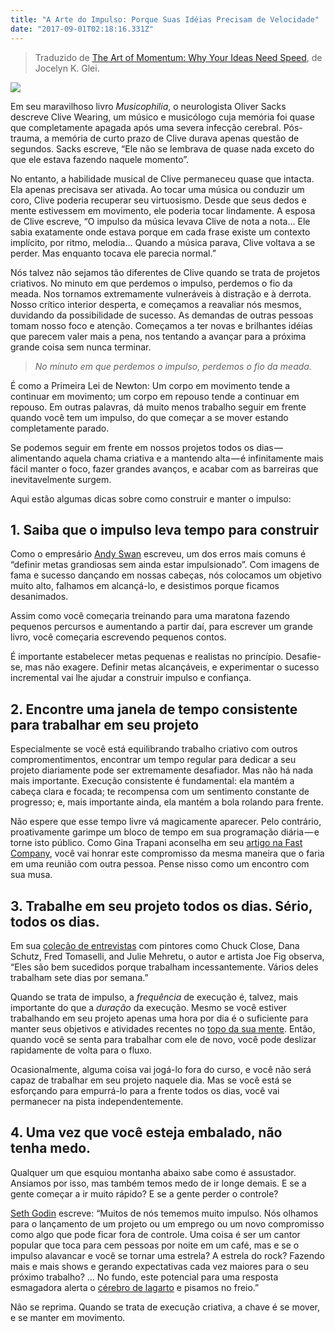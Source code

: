 ```yaml
---
title: "A Arte do Impulso: Porque Suas Idéias Precisam de Velocidade"
date: "2017-09-01T02:18:16.331Z"
---
```

> Traduzido de [The Art of Momentum: Why Your Ideas Need Speed](http://the99percent.com/tips/6815/The-Art-of-Momentum-Why-Your-Ideas-Need-Speed), de Jocelyn K. Glei.

![](/1_qNfgp-53-nrSwVzQfV-XTg2.png)

Em seu maravilhoso livro _Musicophilia_, o neurologista Oliver Sacks descreve Clive Wearing, um músico e musicólogo cuja memória foi quase que completamente apagada após uma severa infecção cerebral. Pós-trauma, a memória de curto prazo de Clive durava apenas questão de segundos. Sacks escreve, “Ele não se lembrava de quase nada exceto do que ele estava fazendo naquele momento”.

No entanto, a habilidade musical de Clive permaneceu quase que intacta. Ela apenas precisava ser ativada. Ao tocar uma música ou conduzir um coro, Clive poderia recuperar seu virtuosismo. Desde que seus dedos e mente estivessem em movimento, ele poderia tocar lindamente. A esposa de Clive escreve, “O impulso da música levava Clive de nota a nota… Ele sabia exatamente onde estava porque em cada frase existe um contexto implícito, por ritmo, melodia… Quando a música parava, Clive voltava a se perder. Mas enquanto tocava ele parecia normal.”

Nós talvez não sejamos tão diferentes de Clive quando se trata de projetos criativos. No minuto em que perdemos o impulso, perdemos o fio da meada. Nos tornamos extremamente vulneráveis à distração e à derrota. Nosso crítico interior desperta, e começamos a reavaliar nós mesmos, duvidando da possibilidade de sucesso. As demandas de outras pessoas tomam nosso foco e atenção. Começamos a ter novas e brilhantes idéias que parecem valer mais a pena, nos tentando a avançar para a próxima grande coisa sem nunca terminar.

> _No minuto em que perdemos o impulso, perdemos o fio da meada._

É como a Primeira Lei de Newton: Um corpo em movimento tende a continuar em movimento; um corpo em repouso tende a continuar em repouso. Em outras palavras, dá muito menos trabalho seguir em frente quando você tem um impulso, do que começar a se mover estando completamente parado.

Se podemos seguir em frente em nossos projetos todos os dias — alimentando aquela chama criativa e a mantendo alta — é infinitamente mais fácil manter o foco, fazer grandes avanços, e acabar com as barreiras que inevitavelmente surgem.

Aqui estão algumas dicas sobre como construir e manter o impulso:

## 1\. Saiba que o impulso leva tempo para construir

Como o empresário [Andy Swan](http://andyswan.com/blog/2010/01/06/momentum/) escreveu, um dos erros mais comuns é “definir metas grandiosas sem ainda estar impulsionado”. Com imagens de fama e sucesso dançando em nossas cabeças, nós colocamos um objetivo muito alto, falhamos em alcançá-lo, e desistimos porque ficamos desanimados.

Assim como você começaria treinando para uma maratona fazendo pequenos percursos e aumentando a partir daí, para escrever um grande livro, você começaria escrevendo pequenos contos.

É importante estabelecer metas pequenas e realistas no princípio. Desafie-se, mas não exagere. Definir metas alcançáveis, e experimentar o sucesso incremental vai lhe ajudar a construir impulso e confiança.

## 2\. Encontre uma janela de tempo consistente para trabalhar em seu projeto

Especialmente se você está equilibrando trabalho criativo com outros compromentimentos, encontrar um tempo regular para dedicar a seu projeto diariamente pode ser extremamente desafiador. Mas não há nada mais importante. Execução consistente é fundamental: ela mantém a cabeça clara e focada; te recompensa com um sentimento constante de progresso; e, mais importante ainda, ela mantém a bola rolando para frente.

Não espere que esse tempo livre vá magicamente aparecer. Pelo contrário, proativamente garimpe um bloco de tempo em sua programação diária — e torne isto público. Como Gina Trapani aconselha em seu [artigo na Fast Company](http://www.fastcompany.com/article/work-smart-take-back-your-calendar-with-defensive-scheduling?partner), você vai honrar este compromisso da mesma maneira que o faria em uma reunião com outra pessoa. Pense nisso como um encontro com sua musa.

## 3\. Trabalhe em seu projeto todos os dias. Sério, todos os dias.

Em sua [coleção de entrevistas](http://www.themorningnews.org/archives/galleries/inside_the_painters_studio/) com pintores como Chuck Close, Dana Schutz, Fred Tomaselli, and Julie Mehretu, o autor e artista Joe Fig observa, “Eles são bem sucedidos porque trabalham incessantemente. Vários deles trabalham sete dias por semana.”

Quando se trata de impulso, a _frequência_ de execução é, talvez, mais importante do que a _duração_ da execução. Mesmo se você estiver trabalhando em seu projeto apenas uma hora por dia é o suficiente para manter seus objetivos e atividades recentes no [topo da sua mente](http://www.paulgraham.com/top.html). Então, quando você se senta para trabalhar com ele de novo, você pode deslizar rapidamente de volta para o fluxo.

Ocasionalmente, alguma coisa vai jogá-lo fora do curso, e você não será capaz de trabalhar em seu projeto naquele dia. Mas se você está se esforçando para empurrá-lo para a frente todos os dias, você vai permanecer na pista independentemente.

## 4\. Uma vez que você esteja embalado, não tenha medo.

Qualquer um que esquiou montanha abaixo sabe como é assustador. Ansiamos por isso, mas também temos medo de ir longe demais. E se a gente começar a ir muito rápido? E se a gente perder o controle?

[Seth Godin](http://sethgodin.typepad.com/seths_blog/2010/08/avoidingmomentum.html) escreve: “Muitos de nós tememos muito impulso. Nós olhamos para o lançamento de um projeto ou um emprego ou um novo compromisso como algo que pode ficar fora de controle. Uma coisa é ser um cantor popular que toca para cem pessoas por noite em um café, mas e se o impulso alavancar e você se tornar uma estrela? A estrela do rock? Fazendo mais e mais shows e gerando expectativas cada vez maiores para o seu próximo trabalho? … No fundo, este potencial para uma resposta esmagadora alerta o [cérebro de lagarto](http://99u.com/videos/5822/seth-godin-quieting-the-lizard-brain) e pisamos no freio.”

Não se reprima. Quando se trata de execução criativa, a chave é se mover, e se manter em movimento.